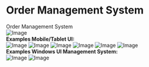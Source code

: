 # Order Management System
Order Management System <br/>
![Image](https://github.com/user-attachments/assets/4d8f6609-7dba-4246-a257-40306d43446a) <br/>
<b>Examples Mobile/Tablet UI:</b> <br/>
![Image](https://github.com/user-attachments/assets/3d9f105a-e3ca-490d-8348-5de54995f52f)
![Image](https://github.com/user-attachments/assets/7cff257c-2f53-4e47-9984-4534ae185e39)
![Image](https://github.com/user-attachments/assets/c8da534b-5bfd-482c-88ea-6fd19fe7b322)
![Image](https://github.com/user-attachments/assets/832aa3ce-d0fa-4ef5-9e42-81e3497dda90)
![Image](https://github.com/user-attachments/assets/326b93b0-c0b3-4b5f-acb7-525d9d068ff3)
![Image](https://github.com/user-attachments/assets/acfc27e9-ad6d-4e5a-9fc9-ed30ac476ce6) <br/>
<b>Examples Windows UI Management System:</b> <br/>
![Image](https://github.com/user-attachments/assets/724c3ca6-40e8-4cfb-8ddf-ec59eb850034)
![Image](https://github.com/user-attachments/assets/b8b69e85-8fbe-4bdc-bb3a-15de8a2dd771)
